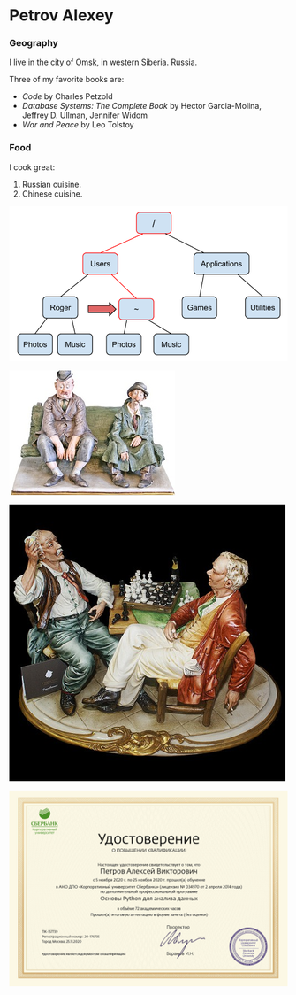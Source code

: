 # Petrov Alexey

### Geography

I live in the city of Omsk, in western Siberia. Russia.

Three of my favorite books are:

- *Code* by Charles Petzold
- *Database Systems: The Complete Book* by Hector Garcia-Molina, Jeffrey D. Ullman, Jennifer Widom
- *War and Peace* by Leo Tolstoy

### Food

I cook great:

1. Russian cuisine.
2. Chinese cuisine.

![](Images/redtree.png)

![](Images/80245ea6aa.jpg)

![jpeg capo.](Images/171_statuetka_shakhmatisty.jpeg)

![pandas png.](Images/dip_python_pandas.png)
